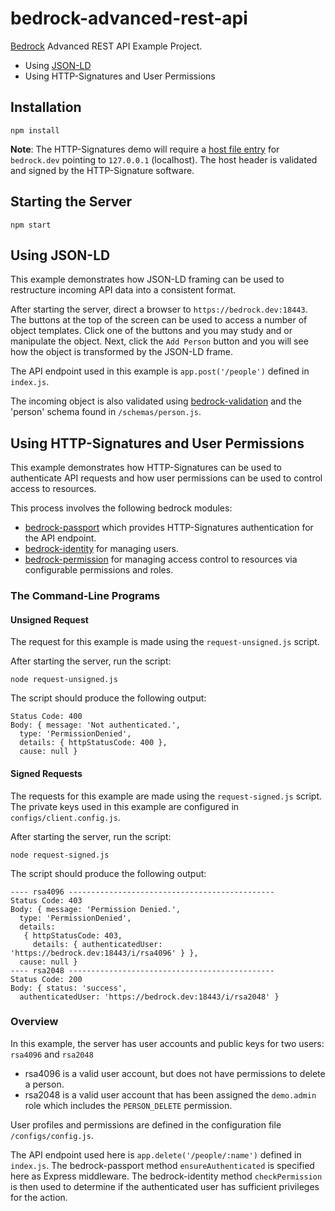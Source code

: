 # bedrock-advanced-rest-api
[Bedrock][] Advanced REST API Example Project.
* Using [JSON-LD][]
* Using HTTP-Signatures and User Permissions

## Installation
```
npm install
```

**Note**:  The HTTP-Signatures demo will require a [host file entry][] for
`bedrock.dev` pointing to `127.0.0.1` (localhost).  The host header is
validated and signed by the HTTP-Signature software.

## Starting the Server
```
npm start
```

## Using JSON-LD
This example demonstrates how JSON-LD framing can be used to restructure
incoming API data into a consistent format.

After starting the server, direct a browser to `https://bedrock.dev:18443`.
The buttons at the top of the screen can be used to access a number of object
templates.  Click one of the buttons and you may study and or manipulate the
object.  Next, click the `Add Person` button and you will see how the object is
transformed by the JSON-LD frame.

The API endpoint used in this example is `app.post('/people')` defined in
`index.js`.

The incoming object is also validated using [bedrock-validation][] and the
'person' schema found in `/schemas/person.js`.

## Using HTTP-Signatures and User Permissions
This example demonstrates how HTTP-Signatures can be used to authenticate API
requests and how user permissions can be used to control access to resources.

This process involves the following bedrock modules:
* [bedrock-passport][] which provides HTTP-Signatures authentication for the
API endpoint.
* [bedrock-identity][] for managing users.
* [bedrock-permission][] for managing access control to resources via
configurable permissions and roles.

### The Command-Line Programs
#### Unsigned Request
The request for this example is made using the `request-unsigned.js` script.

After starting the server, run the script:
```
node request-unsigned.js
```
The script should produce the following output:
```
Status Code: 400
Body: { message: 'Not authenticated.',
  type: 'PermissionDenied',
  details: { httpStatusCode: 400 },
  cause: null }
```

#### Signed Requests
The requests for this example are made using the `request-signed.js` script.
The private keys used in this example are configured in
`configs/client.config.js`.

After starting the server, run the script:
```
node request-signed.js
```
The script should produce the following output:
```
---- rsa4096 ----------------------------------------------
Status Code: 403
Body: { message: 'Permission Denied.',
  type: 'PermissionDenied',
  details:
   { httpStatusCode: 403,
     details: { authenticatedUser: 'https://bedrock.dev:18443/i/rsa4096' } },
  cause: null }
---- rsa2048 ----------------------------------------------
Status Code: 200
Body: { status: 'success',
  authenticatedUser: 'https://bedrock.dev:18443/i/rsa2048' }
```

### Overview
In this example, the server has user accounts and public keys for two users:
`rsa4096` and `rsa2048`
* rsa4096 is a valid user account, but does not have permissions to delete a
person.
* rsa2048 is a valid user account that has been assigned the `demo.admin` role
which includes the `PERSON_DELETE` permission.

User profiles and permissions are defined in the configuration file
`/configs/config.js`.

The API endpoint used here is `app.delete('/people/:name')` defined in
`index.js`.  The bedrock-passport method `ensureAuthenticated` is specified
here as Express middleware.  The bedrock-identity method `checkPermission` is
then used to determine if the authenticated user has sufficient privileges for
the action.

[Bedrock]: https://github.com/digitalbazaar/bedrock
[JSON-LD]: http://json-ld.org/
[host file entry]: http://www.howtogeek.com/howto/27350/beginner-geek-how-to-edit-your-hosts-file/
[bedrock-validation]: https://github.com/digitalbazaar/bedrock-validation
[bedrock-passport]: https://github.com/digitalbazaar/bedrock-passport/tree/2.x
[bedrock-identity]: https://github.com/digitalbazaar/bedrock-identity/tree/2.x
[bedrock-permission]: https://github.com/digitalbazaar/bedrock-permission
